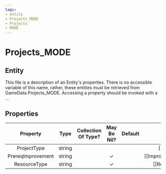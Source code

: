 ```yaml
---
tags:
- entity
- Projects_MODE
- Projects
- MODE
---
```

# Projects_MODE
## Entity
This file is a description of an Entity's properties. There is no accessible variable of this name, rather, these entities must be retrieved from GameData.Projects_MODE. Accessing a property should be invoked with a `.`.
## Properties
|	Property	|	Type	|	Collection Of Type?	|	May Be Nil?	|	Default	|	References	|	Key	|	Notes	|
|	:-:	|	:-:	|	:-:	|	:-:	|	:-:	|	:-:	|	:-:	|	-:	|
|	ProjectType	|	string	|		|		|		|	[[Project]].ProjectType	|	✓	|	|
|	PrereqImprovement	|	string	|		|	✓	|		|	[[Improvement]].ImprovementType	|		|	|
|	ResourceType	|	string	|		|	✓	|		|	[[Resource]].ResourceType	|		|	|
